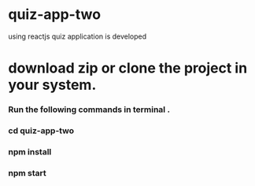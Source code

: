 # quiz-app-two
using reactjs quiz application is developed

# download zip or clone the project in your system.
### Run the following commands in terminal .
### cd quiz-app-two
### npm install 
### npm start
